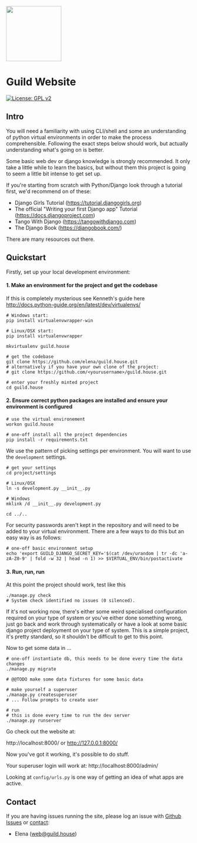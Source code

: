 <img src="static/sheild-.png" width="150" height="150">

Guild Website
=======

[![License: GPL v2](https://img.shields.io/badge/License-GPL%20v2-blue.svg)](https://www.gnu.org/licenses/gpl-3.0)



Intro
-------


You will need a familiarity with using CLI/shell and some an understanding of python virtual environments in order to make the process comprehensible. Following the exact steps below should work, but actually understanding what's going on is better.

Some basic web dev or django knowledge is strongly recommended. It only take a little while to learn the basics, but without them this project is going to seem a little bit intense to get set up.

If you're starting from scratch with Python/Django look through a tutorial first, we'd recommend on of these:

* Django Girls Tutorial (https://tutorial.djangogirls.org)
* The official "Writing your first Django app" Tutorial (https://docs.djangoproject.com)
* Tango With Django (https://tangowithdjango.com)
* The Django Book (https://djangobook.com/)

There are many resources out there.

Quickstart
--------------

Firstly, set up your local development environment:

#### 1. Make an environment for the project and get the codebase

If this is completely mysterious see Kenneth's guide here http://docs.python-guide.org/en/latest/dev/virtualenvs/

    # Windows start:
    pip install virtualenvwrapper-win

    # Linux/OSX start:
    pip install virtualenvwrapper

    mkvirtualenv guild.house
    
    # get the codebase
    git clone https://github.com/elena/guild.house.git
    # alternatively if you have your own clone of the project:
    # git clone https://github.com/<yourusername>/guild.house.git

    # enter your freshly minted project
    cd guild.house


#### 2. Ensure correct python packages are installed and ensure your environment is configured 


    # use the virtual environement
    workon guild.house

    # one-off install all the project dependencies
    pip install -r requirements.txt

We use the pattern of picking settings per environment. You will want to use the `development` settings.


    # get your settings
    cd project/settings
    
    # Linux/OSX
    ln -s development.py __init__.py
    
    # Windows
    mklink /d __init__.py development.py
    
    cd ../..


For security passwords aren't kept in the repository and will need to be added to your virtual environment. There are a few ways to do this but an easy way is as follows:


    # one-off basic environment setup
    echo 'export GUILD_DJANGO_SECRET_KEY='$(cat /dev/urandom | tr -dc 'a-zA-Z0-9' | fold -w 32 | head -n 1) >> $VIRTUAL_ENV/bin/postactivate



#### 3. Run, run, run

At this point the project should work, test like this

    ./manage.py check
    # System check identified no issues (0 silenced).


If it's not working now, there's either some weird specialised configuration required on your type of system or you've either done something wrong, just go back and work through systematically or have a look at some basic django project deployment on your type of system. This is a simple project, it's pretty standard, so it shouldn't be difficult to get to this point.

Now to get some data in ...


    # one-off instantiate db, this needs to be done every time the data changes
    ./manage.py migrate

    # @@TODO make some data fixtures for some basic data

    # make yourself a superuser
    ./manage.py createsuperuser
    # ... Follow prompts to create user

    # run
    # this is done every time to run the dev server
    ./manage.py runserver


Go check out the website at:

http://localhost:8000/ or http://127.0.0.1:8000/

Now you've got it working, it's possible to do stuff.

Your superuser login will work at: http://localhost:8000/admin/

Looking at `config/urls.py` is one way of getting an idea of what apps are active.

Contact
----------


If you are having issues running the site, please log an issue with [Github Issues](https://github.com/elena/guild.house/issues) or [contact](mailto:web@guild.house):
  * Elena ([web@guild.house](mailto:web@guild.house))
